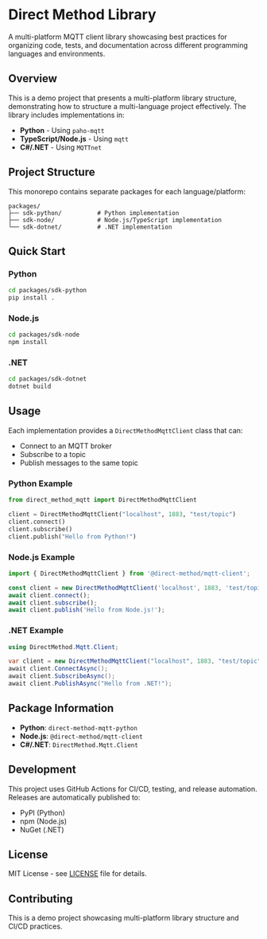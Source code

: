 # Direct Method Library

A multi-platform MQTT client library showcasing best practices for organizing code, tests, and documentation across different programming languages and environments.

## Overview

This is a demo project that presents a multi-platform library structure, demonstrating how to structure a multi-language project effectively. The library includes implementations in:

- **Python** - Using `paho-mqtt`
- **TypeScript/Node.js** - Using `mqtt`
- **C#/.NET** - Using `MQTTnet`

## Project Structure

This monorepo contains separate packages for each language/platform:

```
packages/
├── sdk-python/          # Python implementation
├── sdk-node/            # Node.js/TypeScript implementation
└── sdk-dotnet/          # .NET implementation
```

## Quick Start

### Python
```bash
cd packages/sdk-python
pip install .
```

### Node.js
```bash
cd packages/sdk-node
npm install
```

### .NET
```bash
cd packages/sdk-dotnet
dotnet build
```

## Usage

Each implementation provides a `DirectMethodMqttClient` class that can:
- Connect to an MQTT broker
- Subscribe to a topic
- Publish messages to the same topic

### Python Example
```python
from direct_method_mqtt import DirectMethodMqttClient

client = DirectMethodMqttClient("localhost", 1883, "test/topic")
client.connect()
client.subscribe()
client.publish("Hello from Python!")
```

### Node.js Example
```typescript
import { DirectMethodMqttClient } from '@direct-method/mqtt-client';

const client = new DirectMethodMqttClient('localhost', 1883, 'test/topic');
await client.connect();
await client.subscribe();
await client.publish('Hello from Node.js!');
```

### .NET Example
```csharp
using DirectMethod.Mqtt.Client;

var client = new DirectMethodMqttClient("localhost", 1883, "test/topic");
await client.ConnectAsync();
await client.SubscribeAsync();
await client.PublishAsync("Hello from .NET!");
```

## Package Information

- **Python**: `direct-method-mqtt-python`
- **Node.js**: `@direct-method/mqtt-client`
- **C#/.NET**: `DirectMethod.Mqtt.Client`

## Development

This project uses GitHub Actions for CI/CD, testing, and release automation. Releases are automatically published to:
- PyPI (Python)
- npm (Node.js)
- NuGet (.NET)

## License

MIT License - see [LICENSE](LICENSE) file for details.

## Contributing

This is a demo project showcasing multi-platform library structure and CI/CD practices.